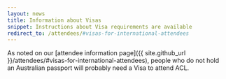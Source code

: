 ```yaml
---
layout: news
title: Information about Visas
snippet: Instructions about Visa requirements are available
redirect_to: /attendees/#visas-for-international-attendees
---
```


As noted on our [attendee information page]({{ site.github_url }}/attendees/#visas-for-international-attendees), people who do not hold an Australian passport will probably need a Visa to attend ACL.